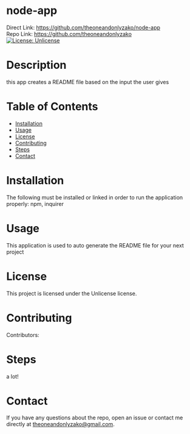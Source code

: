 # node-app
  Direct Link: https://github.com/theoneandonlyzako/node-app
  <br/>
  Repo Link: https://github.com/theoneandonlyzako
  <br/>
  [![License: Unlicense](https://img.shields.io/badge/license-Unlicense-blue.svg)](http://unlicense.org/)

  # Description
  this app creates a README file based on the input the user gives
  
  # Table of Contents 
  * [Installation](#installation)
  * [Usage](#usage)
  * [License](#license)
  * [Contributing](#contributing)
  * [Steps](#steps)
  * [Contact](#contact)
  
  # Installation
  The following must be installed or linked in order to run the application properly: npm, inquirer
  
  # Usage
  ​​​​This application is used to auto generate the README file for your next project
 
  # License
  This project is licensed under the Unlicense license.
  
  # Contributing
  ​Contributors: 
  
  # Steps
  a lot!
  
  # Contact
  If you have any questions about the repo, open an issue or contact me directly at theoneandonlyzako@gmail.com.
